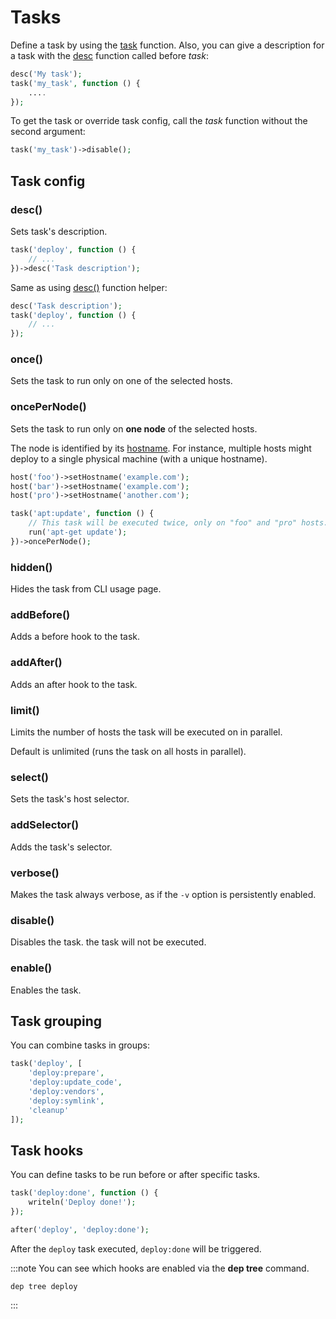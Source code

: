 # Tasks

Define a task by using the [task](api.md#task) function. Also, you can give a description
for a task with the [desc](api.md#desc) function called before _task_:

```php
desc('My task');
task('my_task', function () {
    ....
});
```

To get the task or override task config, call the _task_ function without the second argument:

```php
task('my_task')->disable();
```

## Task config

### desc()

Sets task's description.

```php
task('deploy', function () {
    // ...
})->desc('Task description');
```

Same as using [desc()](api.md#desc) function helper:

```php
desc('Task description');
task('deploy', function () {
    // ...
});
```

### once()

Sets the task to run only on one of the selected hosts.

### oncePerNode()

Sets the task to run only on **one node** of the selected hosts.

The node is identified by its [hostname](hosts.md#hostname). For instance,
multiple hosts might deploy to a single physical machine (with a unique hostname).


```php
host('foo')->setHostname('example.com');
host('bar')->setHostname('example.com');
host('pro')->setHostname('another.com');

task('apt:update', function () {
    // This task will be executed twice, only on "foo" and "pro" hosts.
    run('apt-get update');
})->oncePerNode();
```

### hidden()

Hides the task from CLI usage page.

### addBefore()

Adds a before hook to the task.

### addAfter()

Adds an after hook to the task.

### limit()

Limits the number of hosts the task will be executed on in parallel.

Default is unlimited (runs the task on all hosts in parallel).

### select()

Sets the task's host selector.

### addSelector()

Adds the task's selector.

### verbose()

Makes the task always verbose, as if the `-v` option is persistently enabled.

### disable()

Disables the task. the task will not be executed.

### enable()

Enables the task.

## Task grouping

You can combine tasks in groups:

```php
task('deploy', [
    'deploy:prepare',
    'deploy:update_code',
    'deploy:vendors',
    'deploy:symlink',
    'cleanup'
]);
```

## Task hooks

You can define tasks to be run before or after specific tasks.

```php
task('deploy:done', function () {
    writeln('Deploy done!');
});

after('deploy', 'deploy:done');
```

After the `deploy` task executed, `deploy:done` will be triggered.

:::note
You can see which hooks are enabled via the **dep tree** command.

```
dep tree deploy
```

:::
